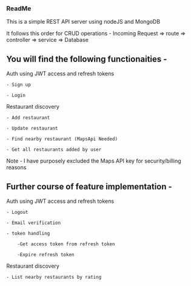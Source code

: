 ### ReadMe

This is a simple REST API server using nodeJS and MongoDB


It follows this order for CRUD operations - 
Incoming Request => route => controller => service => Database

## You will find the following functionaities -


Auth using JWT access and refresh tokens

    - Sign up

    - Login 


Restaurant discovery 

    - Add restaurant

    - Update restaurant

    - Find nearby restaurant (MapsApi Needed)

    - Get all restaurants added by user


Note - I have purposely excluded the Maps API key for security/billing reasons


## Further course of feature implementation -


Auth using JWT access and refresh tokens

    - Logout

    - Email verification

    - token handling

        -Get access token from refresh token

        -Expire refresh token


Restaurant discovery 

    - List nearby restaurants by rating
